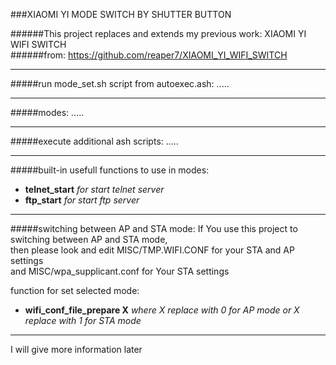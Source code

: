 ###XIAOMI YI MODE SWITCH BY SHUTTER BUTTON

######This project replaces and extends my previous work: XIAOMI YI WIFI SWITCH<br />
######from: https://github.com/reaper7/XIAOMI_YI_WIFI_SWITCH<br />
___
#####run mode_set.sh script from autoexec.ash:
.....

___
#####modes:
.....

___
#####execute additional ash scripts:
.....

___
#####built-in usefull functions to use in modes:
- **telnet_start** *for start telnet server*
- **ftp_start**    *for start ftp server*

___
#####switching between AP and STA mode:
If You use this project to switching between AP and STA mode,<br />
then please look and edit MISC/TMP.WIFI.CONF for your STA and AP settings<br />
and MISC/wpa_supplicant.conf for Your STA settings<br />

function for set selected mode:<br />
- **wifi_conf_file_prepare X** *where X replace with 0 for AP mode or X replace with 1 for STA mode*

___
I will give more information later
